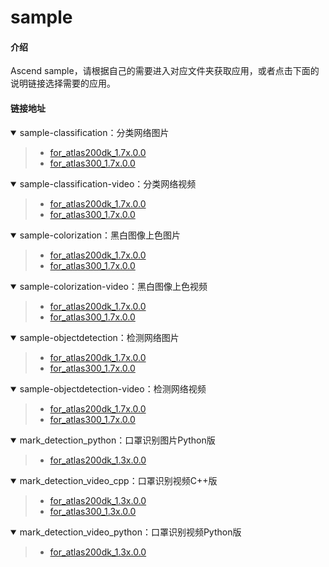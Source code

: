 # sample

#### 介绍

Ascend sample，请根据自己的需要进入对应文件夹获取应用，或者点击下面的说明链接选择需要的应用。

#### 链接地址


<details open><summary>sample-classification：分类网络图片</summary><blockquote>

- [for_atlas200dk_1.7x.0.0](https://gitee.com/ascend/samples/tree/master/sample-classification/for_atlas200dk_1.7x.0.0)  
- [for_atlas300_1.7x.0.0](https://gitee.com/ascend/samples/tree/master/sample-classification/for_atlas300_1.7x.0.0)
</blockquote></details>  


<details open><summary>sample-classification-video：分类网络视频</summary><blockquote>

- [for_atlas200dk_1.7x.0.0](https://gitee.com/ascend/samples/tree/master/sample-classification-video/for_atlas200dk_1.7x.0.0)  
- [for_atlas300_1.7x.0.0](https://gitee.com/ascend/samples/tree/master/sample-classification-video/for_atlas300_1.7x.0.0)
</blockquote></details>


<details open><summary>sample-colorization：黑白图像上色图片</summary><blockquote>

- [for_atlas200dk_1.7x.0.0](https://gitee.com/ascend/samples/tree/master/sample-colorization/for_atlas200dk_1.7x.0.0)  
- [for_atlas300_1.7x.0.0](https://gitee.com/ascend/samples/tree/master/sample-colorization/for_atlas300_1.7x.0.0)
</blockquote></details>  


<details open><summary>sample-colorization-video：黑白图像上色视频</summary><blockquote>

- [for_atlas200dk_1.7x.0.0](https://gitee.com/ascend/samples/tree/master/sample-colorization-video/for_atlas200dk_1.7x.0.0)  
- [for_atlas300_1.7x.0.0](https://gitee.com/ascend/samples/tree/master/sample-colorization-video/for_atlas300_1.7x.0.0)
</blockquote></details>


<details open><summary>sample-objectdetection：检测网络图片</summary><blockquote>

- [for_atlas200dk_1.7x.0.0](https://gitee.com/ascend/samples/tree/master/sample-objectdetection/for_atlas200dk_1.7x.0.0)  
- [for_atlas300_1.7x.0.0](https://gitee.com/ascend/samples/tree/master/sample-objectdetection/for_atlas300_1.7x.0.0)
</blockquote></details>


<details open><summary>sample-objectdetection-video：检测网络视频</summary><blockquote>

- [for_atlas200dk_1.7x.0.0](https://gitee.com/ascend/samples/tree/master/sample-objectdetection-video/for_atlas200dk_1.7x.0.0)  
- [for_atlas300_1.7x.0.0](https://gitee.com/ascend/samples/tree/master/sample-objectdetection-video/for_atlas300_1.7x.0.0)
</blockquote></details>


<details open><summary>mark_detection_python：口罩识别图片Python版</summary><blockquote>

- [for_atlas200dk_1.3x.0.0](https://gitee.com/ascend/samples/tree/master/mark_detection_python/for_atlas200dk_1.3x.0.0)
</blockquote></details>


<details open><summary>mark_detection_video_cpp：口罩识别视频C++版</summary><blockquote>

- [for_atlas200dk_1.3x.0.0](https://gitee.com/ascend/samples/tree/master/mark_detection_video_cpp/for_atlas200dk_1.3x.0.0)
- [for_atlas300_1.3x.0.0](https://gitee.com/ascend/samples/tree/master/mark_detection_video_cpp/for_atlas300_1.3x.0.0)
</blockquote></details>


<details open><summary>mark_detection_video_python：口罩识别视频Python版</summary><blockquote>

- [for_atlas200dk_1.3x.0.0](https://gitee.com/ascend/samples/tree/master/mark_detection_video_python)
</blockquote></details>


